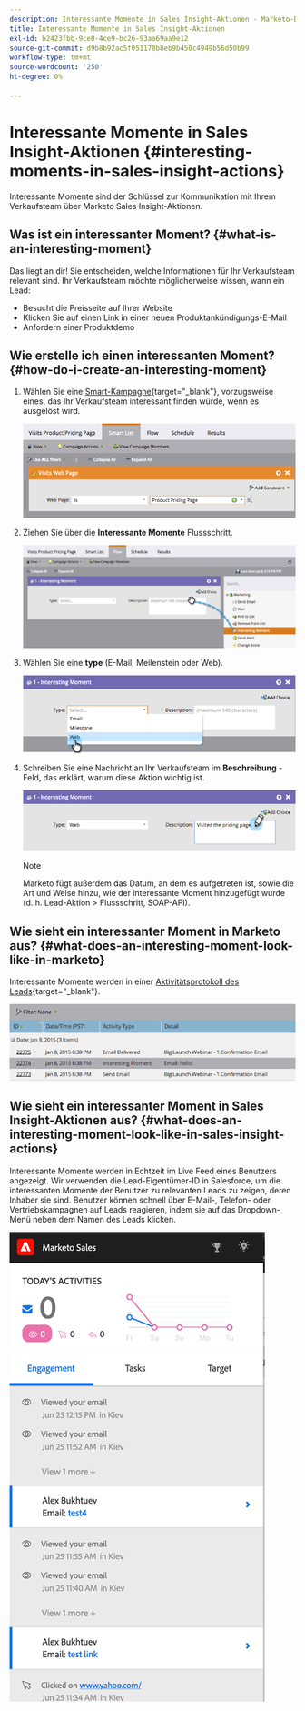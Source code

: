 ```yaml
---
description: Interessante Momente in Sales Insight-Aktionen - Marketo-Dokumente - Produktdokumentation
title: Interessante Momente in Sales Insight-Aktionen
exl-id: b2423fbb-9ce0-4ce9-bc26-93aa69aa9e12
source-git-commit: d9b8b92ac5f051178b8eb9b450c4949b56d50b99
workflow-type: tm+mt
source-wordcount: '250'
ht-degree: 0%

---
```


# Interessante Momente in Sales Insight-Aktionen {#interesting-moments-in-sales-insight-actions}

Interessante Momente sind der Schlüssel zur Kommunikation mit Ihrem Verkaufsteam über Marketo Sales Insight-Aktionen.

## Was ist ein interessanter Moment? {#what-is-an-interesting-moment}

Das liegt an dir! Sie entscheiden, welche Informationen für Ihr Verkaufsteam relevant sind. Ihr Verkaufsteam möchte möglicherweise wissen, wann ein Lead:

* Besucht die Preisseite auf Ihrer Website
* Klicken Sie auf einen Link in einer neuen Produktankündigungs-E-Mail
* Anfordern einer Produktdemo

## Wie erstelle ich einen interessanten Moment? {#how-do-i-create-an-interesting-moment}

1. Wählen Sie eine [Smart-Kampagne](/help/marketo/product-docs/core-marketo-concepts/smart-campaigns/understanding-smart-campaigns.md){target=&quot;_blank&quot;}, vorzugsweise eines, das Ihr Verkaufsteam interessant finden würde, wenn es ausgelöst wird.

   ![](assets/interesting-moments-in-sales-insight-actions-1.png)

1. Ziehen Sie über die **Interessante Momente** Flussschritt.

   ![](assets/interesting-moments-in-sales-insight-actions-2.png)

1. Wählen Sie eine **type** (E-Mail, Meilenstein oder Web).

   ![](assets/interesting-moments-in-sales-insight-actions-3.png)

1. Schreiben Sie eine Nachricht an Ihr Verkaufsteam im **Beschreibung** -Feld, das erklärt, warum diese Aktion wichtig ist.

   ![](assets/interesting-moments-in-sales-insight-actions-4.png)

   >[!NOTE]
   >
   >Marketo fügt außerdem das Datum, an dem es aufgetreten ist, sowie die Art und Weise hinzu, wie der interessante Moment hinzugefügt wurde (d. h. Lead-Aktion > Flussschritt, SOAP-API).

## Wie sieht ein interessanter Moment in Marketo aus?  {#what-does-an-interesting-moment-look-like-in-marketo}

Interessante Momente werden in einer [Aktivitätsprotokoll des Leads](/help/marketo/product-docs/core-marketo-concepts/smart-lists-and-static-lists/managing-people-in-smart-lists/using-the-person-detail-page.md){target=&quot;_blank&quot;}.

![](assets/interesting-moments-in-sales-insight-actions-5.png)

## Wie sieht ein interessanter Moment in Sales Insight-Aktionen aus? {#what-does-an-interesting-moment-look-like-in-sales-insight-actions}

Interessante Momente werden in Echtzeit im Live Feed eines Benutzers angezeigt. Wir verwenden die Lead-Eigentümer-ID in Salesforce, um die interessanten Momente der Benutzer zu relevanten Leads zu zeigen, deren Inhaber sie sind. Benutzer können schnell über E-Mail-, Telefon- oder Vertriebskampagnen auf Leads reagieren, indem sie auf das Dropdown-Menü neben dem Namen des Leads klicken.

![](assets/interesting-moments-in-sales-insight-actions-6.png)

